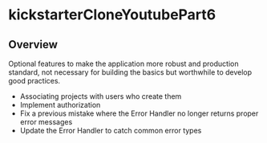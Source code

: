 # kickstarterCloneYoutubePart6

## Overview

Optional features to make the application more robust and production standard, not necessary for building the basics but worthwhile to develop good practices.

-   Associating projects with users who create them
-   Implement authorization
-   Fix a previous mistake where the Error Handler no longer returns proper error messages
-   Update the Error Handler to catch common error types

